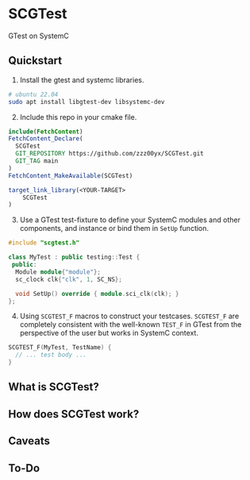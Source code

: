 # SCGTest
GTest on SystemC

## Quickstart
1. Install the gtest and systemc libraries.
```sh
# ubuntu 22.04
sudo apt install libgtest-dev libsystemc-dev
```
2. Include this repo in your cmake file.
``` cmake
include(FetchContent)
FetchContent_Declare(
  SCGTest
  GIT_REPOSITORY https://github.com/zzz00yx/SCGTest.git
  GIT_TAG main
)
FetchContent_MakeAvailable(SCGTest)

target_link_library(<YOUR-TARGET>
    SCGTest
)
```
3. Use a GTest test-fixture to define your SystemC modules and other components, and instance or bind them in `SetUp` function.
```cpp
#include "scgtest.h"

class MyTest : public testing::Test {
 public:
  Module module{"module"};
  sc_clock clk{"clk", 1, SC_NS};

  void SetUp() override { module.sci_clk(clk); }
};
```
4. Using `SCGTEST_F` macros to construct your testcases.
`SCGTEST_F` are completely consistent with the well-known `TEST_F` in GTest from the perspective of the user but works in SystemC context.
```cpp
SCGTEST_F(MyTest, TestName) {
  // ... test body ...
}
```

## What is SCGTest?

## How does SCGTest work?

## Caveats

## To-Do
